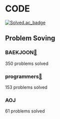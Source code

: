 # CODE

[![Solved.ac_badge](http://mazassumnida.wtf/api/mini/generate_badge?boj=bluesky5030)](https://solved.ac/bluesky5030)

## Problem Soving

### BAEKJOON[🚀](https://www.acmicpc.net/)

350 problems solved

### programmers[🚀](https://programmers.co.kr/learn/challenges?tab=all_challenges)

153 problems solved

### AOJ

61 problems solved
